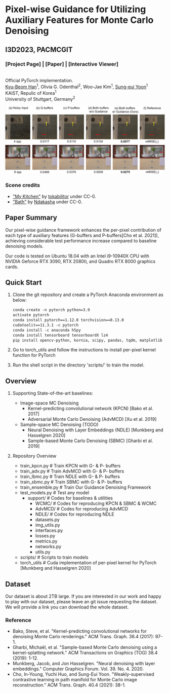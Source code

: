 # Pixel-wise Guidance for Utilizing Auxiliary Features for Monte Carlo Denoising
## I3D2023, PACMCGIT
### [Project Page] | [Paper] | [Interactive Viewer]
<br>Official PyTorch implementation.</br>
 [Kyu-Beom Han](https://qbhan.oopy.io/)<sup>1</sup>,
 Olivia G. Odenthal<sup>2</sup>,
 Woo-Jae Kim<sup>1</sup>,
 [Sung-eui Yoon](https://sgvr.kaist.ac.kr/~sungeui/)<sup>1</sup> <br>
KAIST, Repulic of Korea<sup>1</sup>  
University of Stuttgart, Germany<sup>2</sup>  

![teaser_image](assets/results.PNG)

### Scene credits
- ["My Kitchen"](https://www.blendswap.com/blend/9528) by [tokabilitor](https://www.blendswap.com/profile/41638) under CC-0.
- ["Bath"](https://www.blendswap.com/blend/18595) by [Ndakasha](https://www.blendswap.com/profile/404844) under CC-0.

## Paper Summary

Our pixel-wise guidance framework enhances the per-pixel contribution of each type of auxiliary features (G-buffers and P-buffers[Cho et al. 2021]), achieving considerable test performance increase compared to baseline denoising models. 

Our code is tested on Ubuntu 18.04 with an Intel i9-10940X CPU with NVIDIA Geforce RTX 3090, RTX 2080ti, and Quadro RTX 8000 graphics cards.

## Quick Start

1. Clone the git repository and create a PyTorch Anaconda environment as below:
    ```
    conda create -n pytorch python=3.9
    activate pytorch
    conda install pytorch==1.12.0 torchvision==0.13.0 cudatoolit==11.3.1 -c pytorch
    conda install -c anaconda h5py
    conda install tensorboard tensorboardX lz4
    pip install opencv-python, kornia, scipy, pandas, tqdm, matplotlib
    ```

2. Go to torch_utils and follow the instructions to install per-pixel kernel function for PyTorch

3. Run the shell script in the directory 'scripts/' to train the model.


## Overview
1. Supporting State-of-the-art baselines: 
    - Image-space MC Denoising 
      - Kernel-predicting convolutional network (KPCN) [Bako et al. 2017]
      - Adversarial Monte Carlo Denoising (AdvMCD) [Xu et al. 2019]
    - Sample-space MC Denoising (TODO)
        - Neural Denoising with Layer Embeddings (NDLE) [Munkberg and Hasselgren 2020]
        - Sample-based Monte Carlo Denoising (SBMC) [Gharbi et al. 2019]

2. Repository Overview
   - train_kpcn.py         # Train KPCN with G- \& P- buffers
   - train_adv.py          # Train AdvMCD with G- \& P- buffers
   - train_lbmc.py         # Train NDLE with G- \& P- buffers
   - train_sbmc.py         # Train SBMC with G- \& P- buffers
   - train_ensemble.py     # Train Our Guidance Denoising Framework
   - test_models.py        # Test any model
     - support/            # Codes for baselines \& utilities
       - WCMC/             # Codes for reproducing KPCN & SBMC & WCMC 
       - AdvMCD/           # Codes for reproducing AdvMCD
       - NDLE/             # Codes for reproducing NDLE
     	- datasets.py      
     	- img_utils.py
     	- interfaces.py
     	- losses.py
     	- metrics.py
     	- networks.py
     	- utils.py
   	- scripts/             # Scripts to train models
   	- torch_utils          # Cuda implementation of per-pixel kernel for PyTorch [Munkberg and Hasselgren 2020]


## Dataset
Our dataset is about 2TB large. If you are interested in our work and happy to play with our dataset, please leave an git issue requesting the dataset.
We will provide a link you can download the whole dataset.


### Reference
- Bako, Steve, et al. "Kernel-predicting convolutional networks for denoising Monte Carlo renderings." ACM Trans. Graph. 36.4 (2017): 97-1.
- Gharbi, Michaël, et al. "Sample-based Monte Carlo denoising using a kernel-splatting network." ACM Transactions on Graphics (TOG) 38.4 (2019): 1-12.
- Munkberg, Jacob, and Jon Hasselgren. "Neural denoising with layer embeddings." Computer Graphics Forum. Vol. 39. No. 4. 2020.
- Cho, In-Young, Yuchi Huo, and Sung-Eui Yoon. "Weakly-supervised contrastive learning in path manifold for Monte Carlo image reconstruction." ACM Trans. Graph. 40.4 (2021): 38-1.